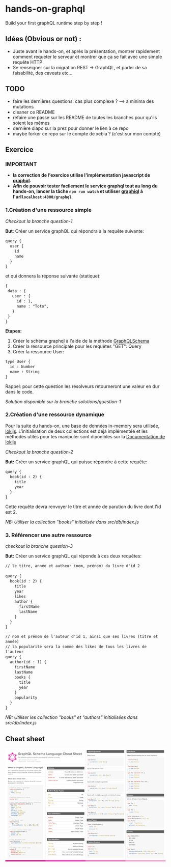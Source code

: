# hands-on-graphql
Build your first graphQL runtime step by step !

## Idées (Obvious or not) : 
  - Juste avant le hands-on, et après la présentation, montrer rapidement comment requeter le serveur et montrer que ça se fait avec une simple requête HTTP
  - Se renseigner sur la migration REST -> GraphQL, et parler de sa faisabilité, des caveats etc...

## TODO
 - faire les dernières questions: cas plus complexe ? --> à minima des mutations
 - cleaner ce README
 - refaire une passe sur les README de toutes les branches pour qu'ils soient les mêmes
 - dernière diapo sur la prez pour donner le lien à ce repo
 - maybe forker ce repo sur le compte de xebia ? (c'est sur mon compte)

## Exercice

### IMPORTANT
- **la correction de l'exercice utilise l'implémentation javascript de [graphql](https://github.com/graphql/graphql-js).**
- **Afin de pouvoir tester facilement le service graphql tout au long du hands-on, lancer la tâche `npm run watch` et  utiliser [graphiql](https://github.com/graphql/graphiql) à l'url`localhost:4000/graphql`**

### 1.Création d'une ressource simple
_Checkout la branche question-1._

**But**: Créer un service graphQL qui répondra à la requête suivante:
```
query {
  user {
    id
    name
  }
}
```
et qui donnera la réponse suivante (statique):
```
{
 data : {
   user : {
     id : 1,
     name : "Toto",
   }
 }
}
```

**Etapes:**
1. Créer le schéma graphql à l'aide de la méthode [GraphQLSchema](http://graphql.org/graphql-js/type/#graphqlschema)
2. Créer la ressource principale pour les requêtes "GET": Query
3. Créer la ressource User:
```
type User {
  id : Number
  name : String
}
```
Rappel: pour cette question les resolveurs retourneront une valeur en dur dans le code.

_Solution disponible sur la branche solutions/question-1_

### 2.Création d'une ressource dynamique
Pour la suite du hands-on, une base de données in-memory sera utilisée, [lokijs](http://lokijs.org/).
L'initialisation de deux collections est déjà implémentée et les méthodes utiles pour les manipuler sont diponibles sur la [Documentation de lokijs](https://rawgit.com/techfort/LokiJS/master/jsdoc/Collection.html)

_Checkout la branche question-2_

**But:** Créer un service graphQL qui puisse répondre à cette requête:
```
query {
  book(id : 2) {
    title
    year
  }
}
```
Cette requête devra renvoyer le titre et année de parution du livre dont l'id est 2.

_NB: Utiliser la collection "books" initialisée dans src/db/index.js_

### 3. Référencer une autre ressource

_checkout la branche question-3_

**But:** Créer un service graphQL qui réponde à ces deux requêtes:
```
// le titre, année et autheur (nom, prénom) du livre d'id 2

query {
  book(id : 2) {
    title
    year
    likes
    author {
      firstName
      lastName
    }
  }
}
```
```
// nom et prénom de l'auteur d'id 1, ainsi que ses livres (titre et année)
// la popularité sera la somme des likes de tous les livres de l'auteur
query {
  author(id : 1) {
    firstName
    lastName
    books {
      title
      year
    }
    popularity
  }
}
```

_NB: Utiliser les collection "books" et "authors" initialisées dans src/db/index.js_

## Cheat sheet

![GraphQL Cheat Sheet](https://raw.githubusercontent.com/sogko/graphql-shorthand-notation-cheat-sheet/master/graphql-shorthand-notation-cheat-sheet.png)